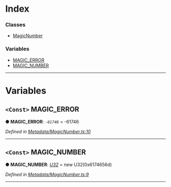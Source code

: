 

# Index

### Classes

* [MagicNumber](../classes/_metadata_magicnumber_.magicnumber.md)

### Variables

* [MAGIC_ERROR](_metadata_magicnumber_.md#magic_error)
* [MAGIC_NUMBER](_metadata_magicnumber_.md#magic_number)

---

# Variables

<a id="magic_error"></a>

## `<Const>` MAGIC_ERROR

**● MAGIC_ERROR**: *`-61746`* =  -61746

*Defined in [Metadata/MagicNumber.ts:10](https://github.com/polkadot-js/api/blob/63222cf/packages/types/src/Metadata/MagicNumber.ts#L10)*

___
<a id="magic_number"></a>

## `<Const>` MAGIC_NUMBER

**● MAGIC_NUMBER**: *[U32](../classes/_primitive_u32_.u32.md)* =  new U32(0x6174656d)

*Defined in [Metadata/MagicNumber.ts:9](https://github.com/polkadot-js/api/blob/63222cf/packages/types/src/Metadata/MagicNumber.ts#L9)*

___

